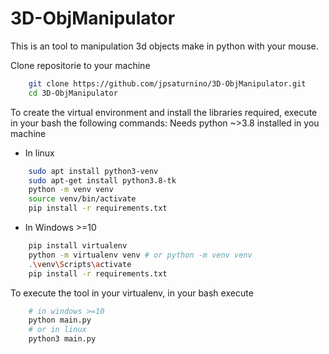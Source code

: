 # 3D-ObjManipulator

This is an tool to manipulation 3d objects make in python with your mouse.

Clone repositorie to your machine
```bash
    git clone https://github.com/jpsaturnino/3D-ObjManipulator.git
    cd 3D-ObjManipulator
```
 


To create the virtual environment and install the libraries required, execute in your bash the following commands:
Needs python ~>3.8 installed in you machine
- In linux
```bash
    sudo apt install python3-venv
	sudo apt-get install python3.8-tk
    python -m venv venv
    source venv/bin/activate
    pip install -r requirements.txt
```

- In Windows >=10
```bash
    pip install virtualenv
    python -m virtualenv venv # or python -m venv venv
	.\venv\Scripts\activate
    pip install -r requirements.txt
```

To execute the tool in your virtualenv, in your bash execute
```bash
	# in windows >=10
    python main.py
    # or in linux
    python3 main.py
```

